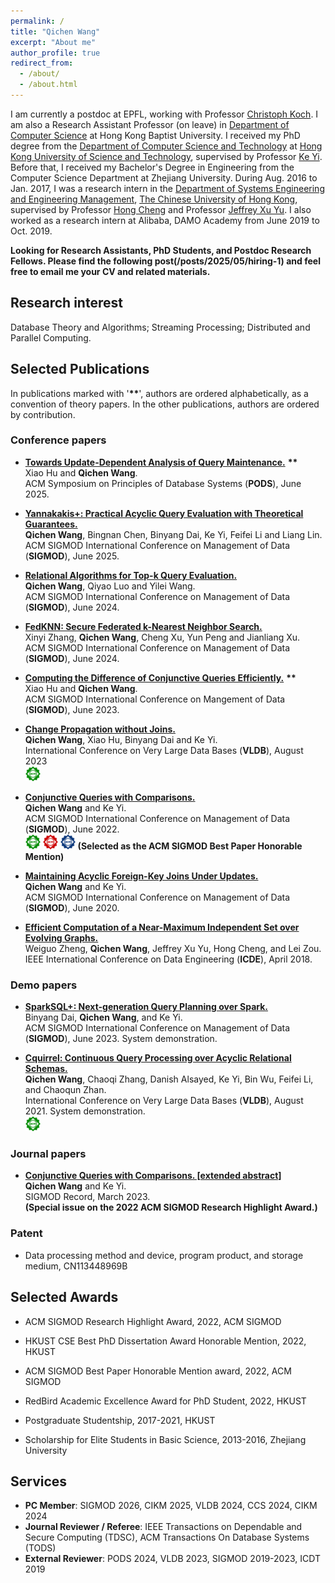 ```yaml
---
permalink: /
title: "Qichen Wang"
excerpt: "About me"
author_profile: true
redirect_from: 
  - /about/
  - /about.html
---
```


I am currently a postdoc at EPFL, working with Professor [Christoph Koch](https://people.epfl.ch/christoph.koch).  I am also a Research Assistant Professor (on leave) in [Department of Computer Science](https://www.comp.hkbu.edu.hk/v1/) at Hong Kong Baptist University.  I received my PhD degree from the [Department of Computer Science and Technology](https://cse.hkust.edu.hk/) at [Hong Kong University of Science and Technology](https://hkust.edu.hk/home), supervised by Professor [Ke Yi](https://www.cse.ust.hk/~yike/).   Before that, I received my Bachelor's Degree in Engineering from the Computer Science Department at Zhejiang University.  During Aug. 2016 to Jan. 2017, I was a research intern in the [Department of Systems Engineering and Engineering Management](https://www.se.cuhk.edu.hk/), [The Chinese University of Hong Kong](https://www.cuhk.edu.hk/chinese/index.html), supervised by Professor [Hong Cheng](https://www1.se.cuhk.edu.hk/~hcheng/) and Professor [Jeffrey Xu Yu](https://www.se.cuhk.edu.hk/people/academic-staff/prof-yu-xu-jeffrey/).   I also worked as a research intern at Alibaba, DAMO Academy from June 2019 to Oct. 2019.

 **Looking for Research Assistants, PhD Students, and Postdoc Research Fellows.  Please find the following post(/posts/2025/05/hiring-1) and feel free to email me your CV and related materials.** 

## Research interest

Database Theory and Algorithms; Streaming Processing; Distributed and Parallel Computing.

## Selected Publications

In publications marked with '**\*\***', authors are ordered alphabetically, as a convention of theory papers.  In the other publications, authors are ordered by contribution.

### Conference papers
+ [**Towards Update-Dependent Analysis of Query Maintenance.**](/publication/PODS2025) **\*\*** <br> Xiao Hu and **Qichen Wang**. <br> ACM Symposium on Principles of Database Systems (**PODS**), June 2025.

+ [**Yannakakis+: Practical Acyclic Query Evaluation with Theoretical Guarantees.**](/publication/SIGMOD2025) <br> **Qichen Wang**, Bingnan Chen, Binyang Dai, Ke Yi, Feifei Li and Liang Lin. <br> ACM SIGMOD International Conference on Management of Data (**SIGMOD**), June 2025. 

+ [**Relational Algorithms for Top-k Query Evaluation.**](/publication/SIGMOD2024P2) <br> **Qichen Wang**, Qiyao Luo and Yilei Wang. <br> ACM SIGMOD International Conference on Management of Data (**SIGMOD**), June 2024. 

+ [**FedKNN: Secure Federated k-Nearest Neighbor Search.**](/publication/SIGMOD2024P1) <br> Xinyi Zhang, **Qichen Wang**, Cheng Xu, Yun Peng and Jianliang Xu. <br> ACM SIGMOD International Conference on Management of Data (**SIGMOD**), June 2024. 

+ [**Computing the Difference of Conjunctive Queries Efficiently.**](/publication/SIGMOD2023) **\*\*** <br> Xiao Hu and **Qichen Wang**. <br> ACM SIGMOD International Conference on Mangement of Data (**SIGMOD**), June 2023.

+ [**Change Propagation without Joins.**](/publication/VLDB2023) <br> **Qichen Wang**, Xiao Hu, Binyang Dai and Ke Yi. <br> International Conference on Very Large Data Bases (**VLDB**), August 2023 <br> <img src="/images/artifacts_available_dl.jpg" width="5%"/>

+ [**Conjunctive Queries with Comparisons.**](/publication/SIGMOD2022) <br>  **Qichen Wang** and Ke Yi. <br> ACM SIGMOD International Conference on Management of Data (**SIGMOD**), June 2022. <br>  <img src="/images/artifacts_available_dl.jpg" width="5%"/>  <img src="/images/artifacts_evaluated_reusable_dl.jpg" width="5%"/>  <img src="/images/results_reproduced_dl.jpg" width="5%"/> **(Selected as the ACM SIGMOD Best Paper Honorable Mention)**

+ [**Maintaining Acyclic Foreign-Key Joins Under Updates.**](/publication/SIGMOD2020) <br> **Qichen Wang** and Ke Yi. <br>  ACM SIGMOD International Conference on Management of Data (**SIGMOD**), June 2020.

+ [**Efficient Computation of a Near-Maximum Independent Set over Evolving Graphs.**](/publication/ICDE18) <br> Weiguo Zheng, **Qichen Wang**, Jeffrey Xu Yu, Hong Cheng, and Lei Zou. <br> IEEE International Conference on Data Engineering (**ICDE**), April 2018.

### Demo papers

+ [**SparkSQL+: Next-generation Query Planning over Spark.**](/publication/SIGMOD23Demo) <br> Binyang Dai, **Qichen Wang**, and Ke Yi. <br> ACM SIGMOD International Conference on Management of Data (**SIGMOD**), June 2023. System demonstration. 
 
+ [**Cquirrel: Continuous Query Processing over Acyclic Relational Schemas.**](/publication/VLDB21) <br> **Qichen Wang**, Chaoqi Zhang, Danish Alsayed, Ke Yi, Bin Wu, Feifei Li, and Chaoqun Zhan. <br> International Conference on Very Large Data Bases (**VLDB**), August 2021. System demonstration. <br> <img src="/images/artifacts_available_dl.jpg" width="5%"/>

### Journal papers

+ [**Conjunctive Queries with Comparisons. [extended abstract]**](/publication/SIGMODRecord2022) <br>  **Qichen Wang** and Ke Yi. <br> SIGMOD Record, March 2023. <br> **(Special issue on the 2022 ACM SIGMOD Research Highlight Award.)**

### Patent

+ Data processing method and device, program product, and storage medium, CN113448969B


## Selected Awards

+ ACM SIGMOD Research Highlight Award, 2022, ACM SIGMOD

+ HKUST CSE Best PhD Dissertation Award Honorable Mention, 2022, HKUST

+ ACM SIGMOD Best Paper Honorable Mention award, 2022, ACM SIGMOD

+ RedBird Academic Excellence Award for PhD Student, 2022, HKUST

+ Postgraduate Studentship, 2017-2021, HKUST

+ Scholarship for Elite Students in Basic Science, 2013-2016, Zhejiang University

## Services

+ **PC Member**: SIGMOD 2026, CIKM 2025, VLDB 2024, CCS 2024, CIKM 2024
+ **Journal Reviewer / Referee**: IEEE Transactions on Dependable and Secure Computing (TDSC), ACM Transactions On Database Systems (TODS) 
+ **External Reviewer**: PODS 2024, VLDB 2023, SIGMOD 2019-2023, ICDT 2019
